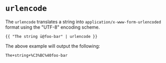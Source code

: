 # `urlencode`

The `urlencode` translates a string into `application/x-www-form-urlencoded` format using the "UTF-8" encoding scheme.

```twig
{{ "The string ü@foo-bar" | urlencode }}
```

The above example will output the following:
```twig
The+string+%C3%BC%40foo-bar
```